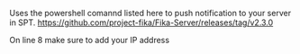 Uses the powershell comannd listed here to push notification to your server in SPT. https://github.com/project-fika/Fika-Server/releases/tag/v2.3.0

On line 8 make sure to add your IP address
